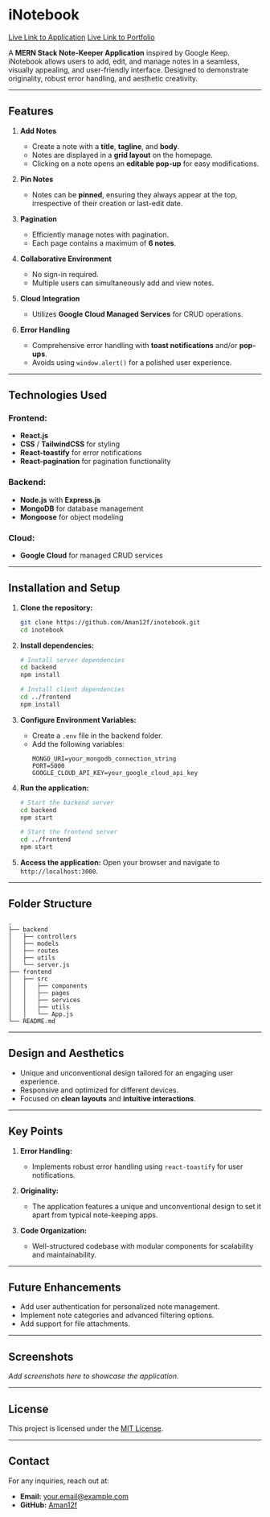 # iNotebook
[Live Link to Application](https://inotebook-host.vercel.app/)
[Live Link to Portfolio](https://portfolio3-d-gray.vercel.app)

A **MERN Stack Note-Keeper Application** inspired by Google Keep. iNotebook allows users to add, edit, and manage notes in a seamless, visually appealing, and user-friendly interface. Designed to demonstrate originality, robust error handling, and aesthetic creativity.

---

## Features

1. **Add Notes**
   - Create a note with a **title**, **tagline**, and **body**.
   - Notes are displayed in a **grid layout** on the homepage.
   - Clicking on a note opens an **editable pop-up** for easy modifications.

2. **Pin Notes**
   - Notes can be **pinned**, ensuring they always appear at the top, irrespective of their creation or last-edit date.

3. **Pagination**
   - Efficiently manage notes with pagination.
   - Each page contains a maximum of **6 notes**.

4. **Collaborative Environment**
   - No sign-in required.
   - Multiple users can simultaneously add and view notes.

5. **Cloud Integration**
   - Utilizes **Google Cloud Managed Services** for CRUD operations.

6. **Error Handling**
   - Comprehensive error handling with **toast notifications** and/or **pop-ups**.
   - Avoids using `window.alert()` for a polished user experience.

---

## Technologies Used

### Frontend:
- **React.js**
- **CSS** / **TailwindCSS** for styling
- **React-toastify** for error notifications
- **React-pagination** for pagination functionality

### Backend:
- **Node.js** with **Express.js**
- **MongoDB** for database management
- **Mongoose** for object modeling

### Cloud:
- **Google Cloud** for managed CRUD services

---

## Installation and Setup

1. **Clone the repository:**
   ```bash
   git clone https://github.com/Aman12f/inotebook.git
   cd inotebook
   ```

2. **Install dependencies:**
   ```bash
   # Install server dependencies
   cd backend
   npm install

   # Install client dependencies
   cd ../frontend
   npm install
   ```

3. **Configure Environment Variables:**
   - Create a `.env` file in the backend folder.
   - Add the following variables:
     ```env
     MONGO_URI=your_mongodb_connection_string
     PORT=5000
     GOOGLE_CLOUD_API_KEY=your_google_cloud_api_key
     ```

4. **Run the application:**
   ```bash
   # Start the backend server
   cd backend
   npm start

   # Start the frontend server
   cd ../frontend
   npm start
   ```

5. **Access the application:**
   Open your browser and navigate to `http://localhost:3000`.

---

## Folder Structure

```
.
├── backend
│   ├── controllers
│   ├── models
│   ├── routes
│   ├── utils
│   └── server.js
├── frontend
│   ├── src
│   │   ├── components
│   │   ├── pages
│   │   ├── services
│   │   ├── utils
│   │   └── App.js
└── README.md
```

---

## Design and Aesthetics
- Unique and unconventional design tailored for an engaging user experience.
- Responsive and optimized for different devices.
- Focused on **clean layouts** and **intuitive interactions**.

---

## Key Points

1. **Error Handling:**
   - Implements robust error handling using `react-toastify` for user notifications.

2. **Originality:**
   - The application features a unique and unconventional design to set it apart from typical note-keeping apps.

3. **Code Organization:**
   - Well-structured codebase with modular components for scalability and maintainability.

---

## Future Enhancements
- Add user authentication for personalized note management.
- Implement note categories and advanced filtering options.
- Add support for file attachments.

---

## Screenshots
_Add screenshots here to showcase the application._

---

## License
This project is licensed under the [MIT License](LICENSE).

---

## Contact
For any inquiries, reach out at:
- **Email:** your.email@example.com
- **GitHub:** [Aman12f](https://github.com/Aman12f)

